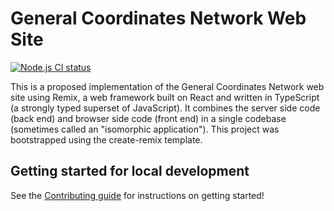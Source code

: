 # General Coordinates Network Web Site

[![Node.js CI status](https://github.com/nasa/gcn.nasa.gov/workflows/Node.js%20CI/badge.svg)](https://github.com/nasa/gcn.nasa.gov/actions)

This is a proposed implementation of the General Coordinates Network web site using Remix, a web framework built on React and written in TypeScript (a strongly typed superset of JavaScript). It combines the server side code (back end) and browser side code (front end) in a single codebase (sometimes called an "isomorphic application"). This project was bootstrapped using the create-remix template.

## Getting started for local development

See the [Contributing guide](https://gcn.nasa.gov/docs/contributing) for instructions on getting started!
